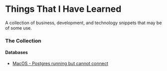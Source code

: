 # Things That I Have Learned

A collection of business, development, and technology snippets that may be of some use.

### The Collection

#### Databases

* [MacOS - Postgres running but cannot connect](database/postgres-restart.md)
